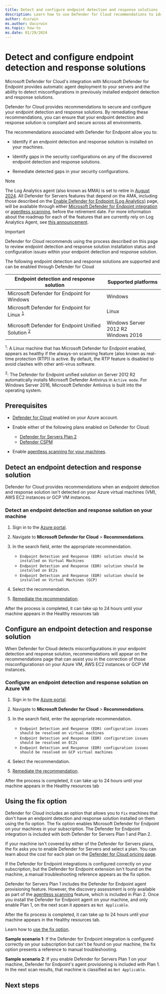 ```yaml
---
title: Detect and configure endpoint detection and response solutions
description: Learn how to use Defender for Cloud recommendations to identify if an endpoint detection and response solution is installed on your virtual machine. You can also identify if there are any gaps in your security configuration and remediate the gaps if they exist.
author: dcurwin
ms.author: dacurwin
ms.topic: how-to
ms.date: 01/29/2024
---
```


# Detect and configure endpoint detection and response solutions

Microsoft Defender for Cloud's integration with Microsoft Defender for Endpoint provides automatic agent deployment to your servers and the ability to detect misconfigurations in previously installed endpoint detection and response solutions.

Defender for Cloud provides recommendations to secure and configure your endpoint detection and response solutions. By remediating these recommendations, you can ensure that your endpoint detection and response solution is compliant and secure across all environments.

The recommendations associated with Defender for Endpoint allow you to: 

- Identify if an endpoint detection and response solution is installed on your machines.  

- Identify gaps in the security configurations on any of the discovered endpoint detection and response solutions.

- Remediate detected gaps in your security configurations.

> [!NOTE]
> The Log Analytics agent (also known as MMA) is set to retire in [August 2024](https://azure.microsoft.com/updates/were-retiring-the-log-analytics-agent-in-azure-monitor-on-31-august-2024/). All Defender for Servers features that depend on the AMA, including those described on the [Enable Defender for Endpoint (Log Analytics)](endpoint-protection-recommendations-technical.md) page, will be available through either [Microsoft Defender for Endpoint integration](integration-defender-for-endpoint.md) or [agentless scanning](concept-agentless-data-collection.md), before the retirement date. For more information about the roadmap for each of the features that are currently rely on Log Analytics Agent, see [this announcement](upcoming-changes.md#defender-for-cloud-plan-and-strategy-for-the-log-analytics-agent-deprecation).

> [!IMPORTANT]
> Defender for Cloud recommends using the process described on this page to review endpoint detection and response solution installation status and configuration issues within your endpoint detection and response solution.

The following endpoint detection and response solutions are supported and can be enabled through Defender for Cloud

| Endpoint detection and response solution | Supported platforms | 
|--|--|
| Microsoft Defender for Endpoint for Windows | Windows |
| Microsoft Defender for Endpoint for Linux <sup>[1](#footnote1)</sup> | Linux | 
| Microsoft Defender for Endpoint Unified Solution <sup>[2](#footnote2)</sup>| Windows Server 2012 R2 <br> Windows 2016 |

<sup><a name="footnote1"></a>1</sup>: A Linux machine that has Microsoft Defender for Endpoint enabled, appears as healthy if the always-on scanning feature (also known as real-time protection (RTP)) is active. By default, the RTP feature is disabled to avoid clashes with other anti-virus software.

<sup><a name="footnote2"></a>2</sup>: The Defender for Endpoint unified solution on Server 2012 R2 automatically installs Microsoft Defender Antivirus in `Active mode`. For Windows Server 2016, Microsoft Defender Antivirus is built into the operating system.

## Prerequisites

- [Defender for Cloud](connect-azure-subscription.md) enabled on your Azure account.

- Enable either of the following plans enabled on Defender for Cloud:
    - [Defender for Servers Plan 2](tutorial-enable-servers-plan.md)
    - [Defender CSPM](tutorial-enable-cspm-plan.md)

- Enable [agentless scanning for your machines](enable-agentless-scanning-vms.md#enabling-agentless-scanning-for-machines).

## Detect an endpoint detection and response solution

Defender for Cloud provides recommendations when an endpoint detection and response solution isn't detected on your Azure virtual machines (VM), AWS EC2 instances or GCP VM instances.

### Detect an endpoint detection and response solution on your machine

1. Sign in to the [Azure portal](https://portal.azure.com/).

1. Navigate to **Microsoft Defender for Cloud** > **Recommendations**.

1. In the search field, enter the appropriate recommendation.

    - `Endpoint Detection and Response (EDR) solution should be installed on Virtual Machines`
    - `Endpoint Detection and Response (EDR) solution should be installed on EC2s`
    - `Endpoint Detection and Response (EDR) solution should be installed on Virtual Machines (GCP)`

1. Select the recommendation.

1. [Remediate the recommendation](implement-security-recommendations.md).

After the process is completed, it can take up to 24 hours until your machine appears in the Healthy resources tab 

## Configure an endpoint detection and response solution

When Defender for Cloud detects misconfigurations in your endpoint detection and response solution, recommendations will appear on the recommendations page that can assist you in the correction of those misconfigurationsn on your Azure VM, AWS EC2 instances or GCP VM instances.

### Configure an endpoint detection and response solution on Azure VM

1. Sign in to the [Azure portal](https://portal.azure.com/).

1. Navigate to **Microsoft Defender for Cloud** > **Recommendations**.

1. In the search field, enter the appropriate recommendation.

    - `Endpoint Detection and Response (EDR) configuration issues should be resolved on virtual machines`
    - `Endpoint Detection and Response (EDR) configuration issues should be resolved on EC2s`
    - `Endpoint Detection and Response (EDR) configuration issues should be resolved on GCP virtual machines`

1. Select the recommendation.

1. [Remediate the recommendation](implement-security-recommendations.md).

After the process is completed, it can take up to 24 hours until your machine appears in the Healthy resources tab 

## Using the fix option

Defender for Cloud includes an option that allows you to `Fix` machines that don't have an endpoint detection and response solution installed on them using the fix option. The fix option enables Microsoft Defender for Endpoint on your machines in your subscription. The Defender for Endpoint integration is included with both Defender for Servers Plan 1 and Plan 2.

If your machine isn't covered by either of the Defender for Servers plans, the fix asks you to enable Defender for Servers and select a plan. You can learn about the cost for each plan on the [Defender for Cloud pricing page](https://azure.microsoft.com/pricing/details/defender-for-cloud/?v=17.23h).

If the Defender for Endpoint integrations is configured correctly on your subscription, but the Defender for Endpoint extension isn't found on the machine, a manual troubleshooting reference appears as the fix option.

Defender for Servers Plan 1 includes the Defender for Endpoint agent provisioning feature. However, the discovery assessment is only available as part of the [agentless scanning](concept-agentless-data-collection.md) feature, which is included in Plan 2. Once you install the Defender for Endpoint agent on your machine, and only enable Plan 1, on the next scan it appears as `Not Applicable`.

After the fix process is completed, it can take up to 24 hours until your machine appears in the Healthy resources tab.

Learn how to [use the fix option](implement-security-recommendations.md#use-the-fix-option).

**Sample scenario 1**: If the Defender for Endpoint integration is configured correctly on your subscription but can't be found on your machine, the fix option presents a reference to manual troubleshooting.

**Sample scenario 2**: If you enable Defender for Servers Plan 1 on your machine, Defender for Endpoint's agent provisioning is included with Plan 1. In the next scan results, that machine is classified as `Not Applicable`.

## Next steps
